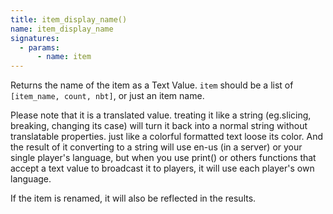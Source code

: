 ```yaml
---
title: item_display_name()
name: item_display_name
signatures:
  - params:
      - name: item
---
```


Returns the name of the item as a Text Value. `item` should be a list of
`[item_name, count, nbt]`, or just an item name.

Please note that it is a translated value. treating it like a string
(eg.slicing, breaking, changing its case) will turn it back into a normal string
without translatable properties. just like a colorful formatted text loose its
color. And the result of it converting to a string will use en-us (in a server)
or your single player's language, but when you use print() or others functions
that accept a text value to broadcast it to players, it will use each player's
own language.

If the item is renamed, it will also be reflected in the results.
